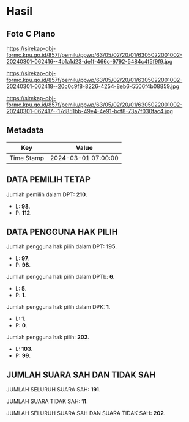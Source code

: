 # Hasil

## Foto C Plano

https://sirekap-obj-formc.kpu.go.id/857f/pemilu/ppwp/63/05/02/20/01/6305022001002-20240301-062416--4b1a1d23-de1f-466c-9792-5484c4f5f9f9.jpg

https://sirekap-obj-formc.kpu.go.id/857f/pemilu/ppwp/63/05/02/20/01/6305022001002-20240301-062418--20c0c9f8-8226-4254-8eb6-5506f4b08859.jpg

https://sirekap-obj-formc.kpu.go.id/857f/pemilu/ppwp/63/05/02/20/01/6305022001002-20240301-062417--17d851bb-49e4-4e91-bcf8-73a7f030fac4.jpg


## Metadata

| Key        | Value               |
| ---------- | ------------------- |
| Time Stamp | 2024-03-01 07:00:00 |


## DATA PEMILIH TETAP

Jumlah pemilih dalam DPT: **210**.
 * L: **98**.
 * P: **112**.

## DATA PENGGUNA HAK PILIH

Jumlah pengguna hak pilih dalam DPT: **195**.
 * L: **97**.
 * P: **98**.

Jumlah pengguna hak pilih dalam DPTb: **6**.
 * L: **5**.
 * P: **1**.

Jumlah pengguna hak pilih dalam DPK: **1**.
 * L: **1**.
 * P: **0**.

Jumlah pengguna hak pilih: **202**.
 * L: **103**.
 * P: **99**.

## JUMLAH SUARA SAH DAN TIDAK SAH

JUMLAH SELURUH SUARA SAH: **191**.

JUMLAH SUARA TIDAK SAH: **11**.

JUMLAH SELURUH SUARA SAH DAN SUARA TIDAK SAH: **202**.


